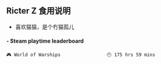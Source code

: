 ## Ricter Z 食用说明
- 喜欢猫猫，是个冇猫孤儿

<!-- steam-box start -->
#### - Steam playtime leaderboard
```text
🎮 World of Warships                 🕘 175 hrs 59 mins
```
<!-- Powered by https://github.com/YouEclipse/steam-box . -->
<!-- steam-box end -->

